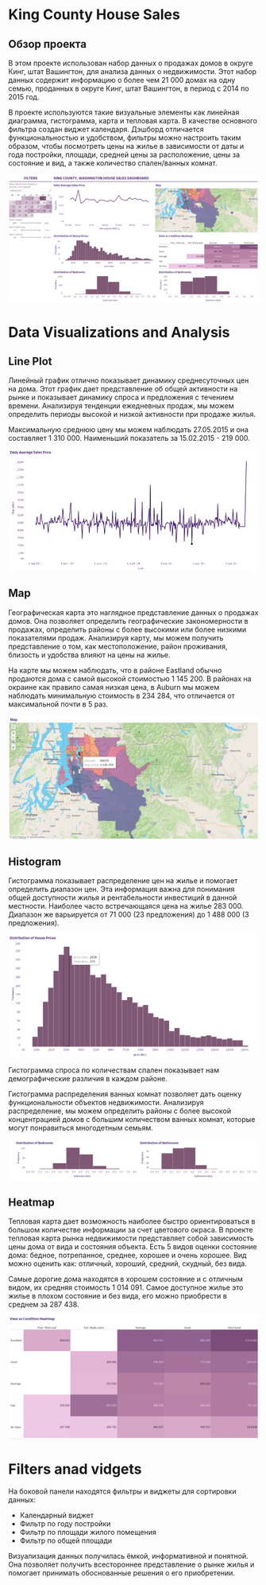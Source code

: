 # King County House Sales

## Обзор проекта

В этом проекте использован набор данных о продажах домов в округе Кинг, штат Вашингтон, для анализа данных о недвижимости. Этот набор данных содержит информацию о более чем 21 000 домах на одну семью, проданных в округе Кинг, штат Вашингтон, в период с 2014 по 2015 год.

В проекте используются такие визуальные элементы как линейная диаграмма, гистограмма, карта и тепловая карта. В качестве основного фильтра создан виджет календаря. Дэшборд отличается функциональностью и удобством, фильтры можно настроить таким образом, чтобы посмотреть цены на жилье в зависимости от даты и года постройки, площади, средней цены за расположение, цены за состояние и вид, а также количество спален/ванных комнат.

![](house.png)

# Data Visualizations and Analysis

## Line Plot

Линейный график отлично показывает динамику среднесуточных цен на дома. Этот график дает представление об общей активности на рынке и показывает динамику спроса и предложения с течением времени. Анализируя тенденции ежедневных продаж, мы можем определить периоды высокой и низкой активности при продаже жилья.

Максимальную среднюю цену мы можем наблюдать 27.05.2015 и она составляет 1 310 000.
Наименьший показатель за 15.02.2015 - 219 000.

![](LinePlot.png)

## Map

Географическая карта это наглядное представление данных о продажах домов. Она позволяет определить географические закономерности в продажах, определить районы с более высокими или более низкими показателями продаж. Анализируя карту, мы можем получить представление о том, как местоположение, район проживания, близость и удобства влияют на цены на жилье.

На карте мы можем наблюдать, что в районе Eastland обычно продаются дома с самой высокой стоимостью 1 145 200.
В районах на окраине как правило самая низкая цена, в Auburn мы можем наблюдать минимальную стоимость в 234 284, что отличается от максимальной почти в 5 раз.

![](Map.png)

## Histogram

Гистограмма показывает распределение цен на жилье и помогает определить диапазон цен. Эта информация важна для понимания общей доступности жилья и рентабельности инвестиций в данной местности.
Наиболее часто встречающаяся цена на жилье 283 000. Диапазон же варьируется от 71 000 (23 предложения) до 1 488 000 (3 предложения).

![](Hist.png)

Гистограмма спроса по количествам спален показывает нам демографические различия в каждом районе.

Гистограмма распределения ванных комнат позволяет дать оценку функциональности объектов недвижимости. Анализируя распределение, мы можем определить районы с более высокой концентрацией домов с большим количеством ванных комнат, которые могут понравиться многодетным семьям.

![](HistRoom.png)

## Heatmap

Тепловая карта дает возможность наиболее быстро ориентироваться в большом количестве информации за счет цветового окраса. В проекте тепловая карта рынка недвижимости представляет собой зависимость цены дома от вида и состояния объекта. Есть 5 видов оценки состояние дома: бедное, потрепанное, среднее, хорошее и очень хорошее. Вид можно оценить как: отличный, хороший, средний, скудный, без вида.

Самые дорогие дома находятся в хорошем состояние и с отличным видом, их средняя стоимость 1 014 091.
Самое доступное жилье это жилье в плохом состояние и без вида, его можно приобрести в среднем за 287 438.

![](heatmap.png)

# Filters anad vidgets

  На боковой панели находятся фильтры и виджеты для сортировки данных:

  - Календарный виджет
  - Фильтр по году постройки
  - Фильтр по площади жилого помещения
  - Фильтр по общей площади 

Визуализация данных получилась ёмкой, информативной и понятной. 
Она позволяет получить всестороннее представление о рынке жилья и помогает принимать обоснованные решения о его приобретении.

